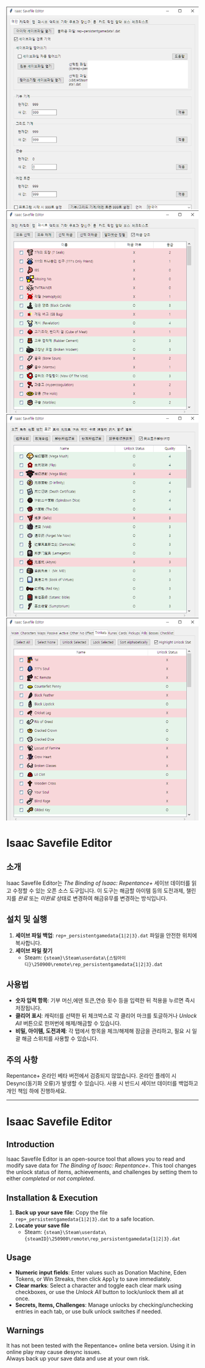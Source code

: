 ![](./image/1.png)
![](./image/2.png)
![](./image/3.png)
![](./image/4.png)
# Isaac Savefile Editor

## 소개
Isaac Savefile Editor는 *The Binding of Isaac: Repentance+* 세이브 데이터를 읽고 수정할 수 있는 오픈 소스 도구입니다.
이 도구는 해금할 아이템 등의 도전과제, 챌린지를 *완료* 또는 *미완료* 상태로 변경하여 해금유무를 변경하는 방식입니다.

## 설치 및 실행
1. **세이브 파일 백업**: `rep+_persistentgamedata{1|2|3}.dat` 파일을 안전한 위치에 복사합니다.
2. **세이브 파일 찾기**
   - Steam: `{steam}\Steam\userdata\{스팀아이디}\250900\remote\rep_persistentgamedata{1|2|3}.dat`

## 사용법
- **숫자 입력 항목**: 기부 머신,에덴 토큰,연승 횟수 등을 입력한 뒤 <kbd>적용</kbd>을 누르면 즉시 저장됩니다.
- **클리어 표시**: 캐릭터를 선택한 뒤 체크박스로 각 클리어 마크를 토글하거나 *Unlock All* 버튼으로 한꺼번에 해제/해금할 수 있습니다.
- **비밀, 아이템, 도전과제**: 각 탭에서 항목을 체크/해제해 잠금을 관리하고, 필요 시 일괄 해금 스위치를 사용할 수 있습니다.

## 주의 사항
Repentance+ 온라인 베타 버전에서 검증되지 않았습니다. 온라인 플레이 시 Desync(동기화 오류)가 발생할 수 있습니다.
사용 시 반드시 세이브 데이터를 백업하고 개인 책임 하에 진행하세요.

---

# Isaac Savefile Editor

## Introduction
Isaac Savefile Editor is an open-source tool that allows you to read and modify save data for *The Binding of Isaac: Repentance+*.
This tool changes the unlock status of items, achievements, and challenges by setting them to either *completed* or *not completed*.

## Installation & Execution
1. **Back up your save file**: Copy the file `rep+_persistentgamedata{1|2|3}.dat` to a safe location.  
2. **Locate your save file**  
   - Steam: `{steam}\Steam\userdata\{steamID}\250900\remote\rep_persistentgamedata{1|2|3}.dat`

## Usage
- **Numeric input fields**: Enter values such as Donation Machine, Eden Tokens, or Win Streaks, then click <kbd>Apply</kbd> to save immediately.  
- **Clear marks**: Select a character and toggle each clear mark using checkboxes, or use the *Unlock All* button to lock/unlock them all at once.  
- **Secrets, Items, Challenges**: Manage unlocks by checking/unchecking entries in each tab, or use bulk unlock switches if needed.  

## Warnings  
It has not been tested with the Repentance+ online beta version. Using it in online play may cause desync issues.  
Always back up your save data and use at your own risk.
